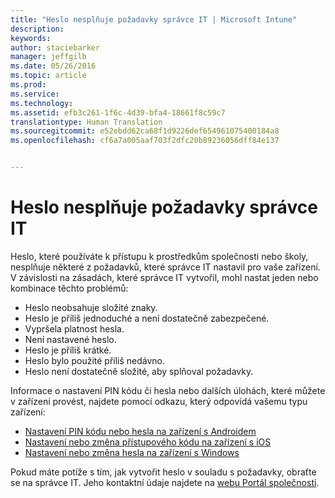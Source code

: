 ```yaml
---
title: "Heslo nesplňuje požadavky správce IT | Microsoft Intune"
description: 
keywords: 
author: staciebarker
manager: jeffgilb
ms.date: 05/26/2016
ms.topic: article
ms.prod: 
ms.service: 
ms.technology: 
ms.assetid: efb3c261-1f6c-4d39-bfa4-18661f8c59c7
translationtype: Human Translation
ms.sourcegitcommit: e52ebdd62ca68f1d9226def654961075400184a8
ms.openlocfilehash: cf6a7a005aaf703f2dfc20b89236056dff84e137


---
```


# Heslo nesplňuje požadavky správce IT

Heslo, které používáte k přístupu k prostředkům společnosti nebo školy, nesplňuje některé z požadavků, které správce IT nastavil pro vaše zařízení. V závislosti na zásadách, které správce IT vytvořil, mohl nastat jeden nebo kombinace těchto problémů:

- Heslo neobsahuje složité znaky.
- Heslo je příliš jednoduché a není dostatečně zabezpečené.
- Vypršela platnost hesla.
- Není nastavené heslo.
- Heslo je příliš krátké.
- Heslo bylo použité příliš nedávno.
- Heslo není dostatečně složité, aby splňoval požadavky.

Informace o nastavení PIN kódu či hesla nebo dalších úlohách, které můžete v zařízení provést, najdete pomocí odkazu, který odpovídá vašemu typu zařízení:

- [Nastavení PIN kódu nebo hesla na zařízení s Androidem](set-your-pin-or-password-android.md)
- [Nastavení nebo změna přístupového kódu na zařízení s iOS](set-or-change-your-passcode-ios.md)
- [Nastavení nebo změna hesla na zařízení s Windows](set-or-change-your-password-windows.md)

Pokud máte potíže s tím, jak vytvořit heslo v souladu s požadavky, obraťte se na správce IT. Jeho kontaktní údaje najdete na [webu Portál společnosti](http://portal.manage.microsoft.com).


<!--HONumber=Jun16_HO4-->


